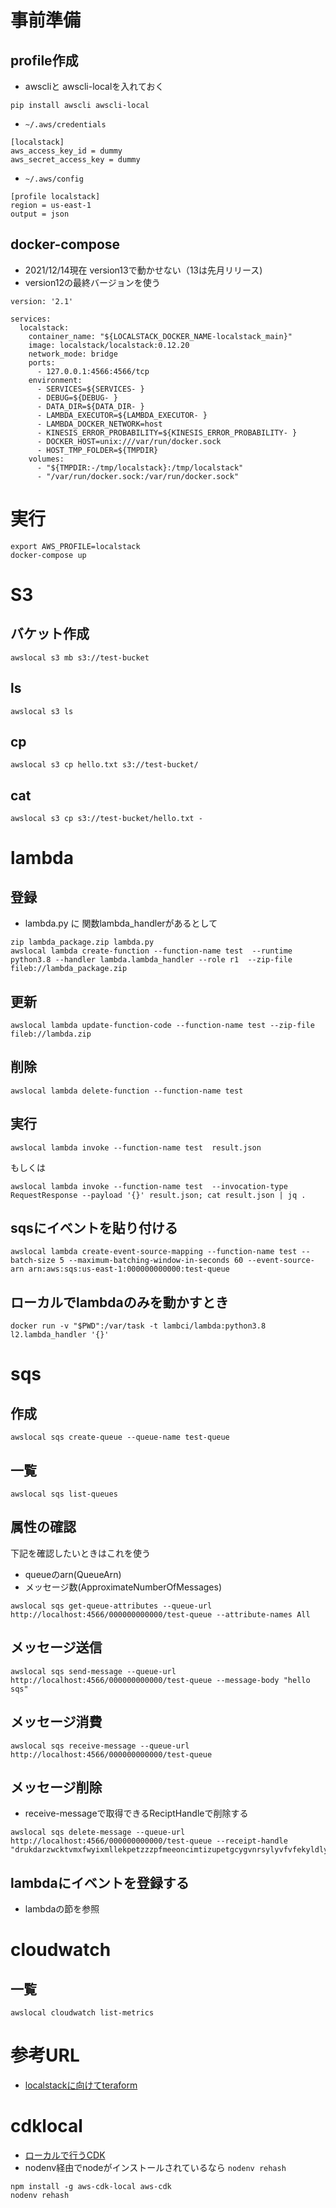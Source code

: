 
# 事前準備
## profile作成

- awscliと awscli-localを入れておく
```
pip install awscli awscli-local
```

- `~/.aws/credentials`
```
[localstack]
aws_access_key_id = dummy
aws_secret_access_key = dummy
```

- `~/.aws/config`
```
[profile localstack]
region = us-east-1
output = json
```

## docker-compose

- 2021/12/14現在 version13で動かせない（13は先月リリース)
- version12の最終バージョンを使う

```
version: '2.1'

services:
  localstack:
    container_name: "${LOCALSTACK_DOCKER_NAME-localstack_main}"
    image: localstack/localstack:0.12.20
    network_mode: bridge
    ports:
      - 127.0.0.1:4566:4566/tcp
    environment:
      - SERVICES=${SERVICES- }
      - DEBUG=${DEBUG- }
      - DATA_DIR=${DATA_DIR- }
      - LAMBDA_EXECUTOR=${LAMBDA_EXECUTOR- }
      - LAMBDA_DOCKER_NETWORK=host
      - KINESIS_ERROR_PROBABILITY=${KINESIS_ERROR_PROBABILITY- }
      - DOCKER_HOST=unix:///var/run/docker.sock
      - HOST_TMP_FOLDER=${TMPDIR}
    volumes:
      - "${TMPDIR:-/tmp/localstack}:/tmp/localstack"
      - "/var/run/docker.sock:/var/run/docker.sock"
```


# 実行

```
export AWS_PROFILE=localstack
docker-compose up
```


# S3

## バケット作成
```
awslocal s3 mb s3://test-bucket
```

## ls
```
awslocal s3 ls
```
## cp
```
awslocal s3 cp hello.txt s3://test-bucket/
```

## cat
```
awslocal s3 cp s3://test-bucket/hello.txt -
```

# lambda

## 登録
- lambda.py に 関数lambda_handlerがあるとして

```
zip lambda_package.zip lambda.py
awslocal lambda create-function --function-name test  --runtime python3.8 --handler lambda.lambda_handler --role r1  --zip-file fileb://lambda_package.zip
```

## 更新
```
awslocal lambda update-function-code --function-name test --zip-file fileb://lambda.zip 
```

## 削除
```
awslocal lambda delete-function --function-name test
```

## 実行
```
awslocal lambda invoke --function-name test  result.json
```
もしくは
```
awslocal lambda invoke --function-name test  --invocation-type RequestResponse --payload '{}' result.json; cat result.json | jq .
```

## sqsにイベントを貼り付ける
```
awslocal lambda create-event-source-mapping --function-name test --batch-size 5 --maximum-batching-window-in-seconds 60 --event-source-arn arn:aws:sqs:us-east-1:000000000000:test-queue
```


## ローカルでlambdaのみを動かすとき

```
docker run -v "$PWD":/var/task -t lambci/lambda:python3.8 l2.lambda_handler '{}'
```

# sqs

## 作成
```
awslocal sqs create-queue --queue-name test-queue 
```

## 一覧
```
awslocal sqs list-queues
```

## 属性の確認
下記を確認したいときはこれを使う
- queueのarn(QueueArn)
- メッセージ数(ApproximateNumberOfMessages)
```
awslocal sqs get-queue-attributes --queue-url http://localhost:4566/000000000000/test-queue --attribute-names All
```

## メッセージ送信
```
awslocal sqs send-message --queue-url http://localhost:4566/000000000000/test-queue --message-body "hello sqs"
```

## メッセージ消費
```
awslocal sqs receive-message --queue-url http://localhost:4566/000000000000/test-queue 
```

## メッセージ削除
- receive-messageで取得できるReciptHandleで削除する
```
awslocal sqs delete-message --queue-url http://localhost:4566/000000000000/test-queue --receipt-handle "drukdarzwcktvmxfwyixmllekpetzzzpfmeeoncimtizupetgcygvnrsylyvfvfekyldlynnfpluamonghracakmtnczywzzhzssecjuymyodaucglnjrdpxhrkpevgatacrtxraakgyblhvugouluqqilvsckjxudzflkhubuwnphpbovksgrenr"
```

## lambdaにイベントを登録する
- lambdaの節を参照
# cloudwatch

## 一覧

```
awslocal cloudwatch list-metrics
```


# 参考URL

- [localstackに向けてteraform](https://future-architect.github.io/articles/20201113/)



# cdklocal

- [ローカルで行うCDK](https://github.com/localstack/aws-cdk-local)
- nodenv経由でnodeがインストールされているなら `nodenv rehash`

```
npm install -g aws-cdk-local aws-cdk
nodenv rehash
```
